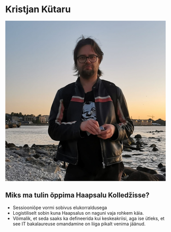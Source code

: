 # Kristjan Kütaru

![otsevaade](https://github.com/kusti85/sandbox/blob/main/images/mian.jpg)

## Miks ma tulin õppima Haapsalu Kolledžisse?

* Sessiooniõpe vormi sobivus elukorraldusega
* Logistiliselt sobin kuna Haapsalus on naguni vaja rohkem käia.
* Võimalik, et seda saaks ka defineerida kui keskeakriisi, aga ise ütleks, et see IT bakalaureuse omandamine on liiga pikalt venima jäänud.
